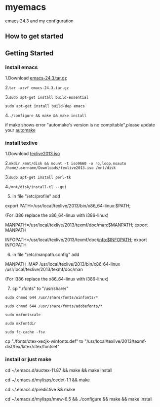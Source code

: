 myemacs
=======

emacs 24.3 and my configuration

How to get started
------------------

## Getting Started ##

### install emacs ###

1.Download [emacs-24.3.tar.gz](http://ftp.gnu.org/pub/gnu/emacs/emacs-24.3.tar.gz)

2.`tar -xzvf emacs-24.3.tar.gz`

3.`sudo apt-get install build-essential`

  `sudo apt-get install build-dep emacs`

4.`./configure && make && make install`

   if make shows error "automake's version is no compitable",please update your [automake](http://ftp.gnu.org/gnu/automake/)

### install texlive ###

1.Download [texlive2013.iso](http://mirrors.hustunique.com/CTAN/systems/texlive/Images/texlive2013.iso)

2.`mkdir /mnt/disk && mount -t iso9660 -o ro,loop,noauto /home/username/Downloads/texlive2013.iso /mnt/disk`

3.`sudo apt-get install perl-tk`

4.`/mnt/disk/install-tl --gui`

5. in file "/etc/profile" add

export PATH=/usr/local/texlive/2013/bin/x86_64-linux:$PATH;

(For i386 replace the x86\_64-linux with i386-linux)

MANPATH=/usr/local/texlive/2013/texmf/doc/man:$MANPATH; export MANPATH

INFOPATH=/usr/local/texlive/2013/texmf/doc/<info:$INFOPATH>; export INFOPATH

6. in file "/etc/manpath.config" add

 MANPATH\_MAP /usr/local/texlive/2013/bin/x86\_64-linux /usr/local/texlive/2013/texmf/doc/man

(For i386 replace the x86\_64-linux with i386-linux)

7. cp "./fonts" to "/usr/share/"

`sudo chmod 644 /usr/share/fonts/winfonts/*`

`sudo chmod 644 /usr/share/fonts/adobefonts/*`

`sudo mkfontscale`

`sudo mkfontdir`

`sudo fc-cache -fsv`

cp "./fonts/ctex-xecjk-winfonts.def" to "/usr/local/texlive/2013/texmf-dist/tex/latex/ctex/fontset"

### install or just make ###

cd  ~/.emacs.d/auctex-11.87 && make && make install

cd ~/.emacs.d/mylisps/cedet-1.1 && make

cd ~/.emacs.d/predictive && make

cd ~/.emacs.d/mylisps/mew-6.5 && ./configure && make && make install

